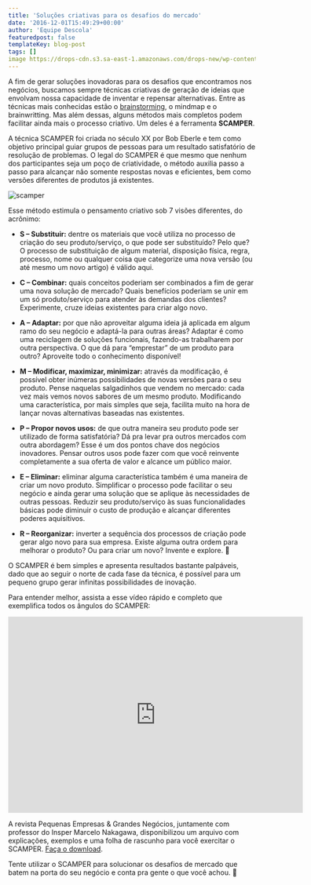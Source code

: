 ```yaml
---
title: 'Soluções criativas para os desafios do mercado'
date: '2016-12-01T15:49:29+00:00'
author: 'Equipe Descola'
featuredpost: false
templateKey: blog-post
tags: []
image https://drops-cdn.s3.sa-east-1.amazonaws.com/drops-new/wp-content/uploads/2016/11/30181344/scamper-150x150.png
---
```

A fim de gerar soluções inovadoras para os desafios que encontramos nos negócios, buscamos sempre técnicas criativas de geração de ideias que envolvam nossa capacidade de inventar e repensar alternativas. Entre as técnicas mais conhecidas estão o [brainstorming](https://descola.org/drops/06-maneiras-de-manter-a-criatividade-dentro-de-nos/), o mindmap e o brainwritting. Mas além dessas, alguns métodos mais completos podem facilitar ainda mais o processo criativo. Um deles é a ferramenta **SCAMPER**.

A técnica SCAMPER foi criada no século XX por Bob Eberle e tem como objetivo principal guiar grupos de pessoas para um resultado satisfatório de resolução de problemas. O legal do SCAMPER é que mesmo que nenhum dos participantes seja um poço de criatividade, o método auxilia passo a passo para alcançar não somente respostas novas e eficientes, bem como versões diferentes de produtos já existentes.

![scamper](https://descola.org/drops/wp-content/uploads/2016/11/SCAMPER.jpg)

Esse método estimula o pensamento criativo sob 7 visões diferentes, do acrônimo:

- **S – Substituir:** dentre os materiais que você utiliza no processo de criação do seu produto/serviço, o que pode ser substituído? Pelo que? O processo de substituição de algum material, disposição física, regra, processo, nome ou qualquer coisa que categorize uma nova versão (ou até mesmo um novo artigo) é válido aqui.

- **C – Combinar:** quais conceitos poderiam ser combinados a fim de gerar uma nova solução de mercado? Quais benefícios poderiam se unir em um só produto/serviço para atender às demandas dos clientes? Experimente, cruze ideias existentes para criar algo novo.

- **A – Adaptar:** por que não aproveitar alguma ideia já aplicada em algum ramo do seu negócio e adaptá-la para outras áreas? Adaptar é como uma reciclagem de soluções funcionais, fazendo-as trabalharem por outra perspectiva. O que dá para “emprestar” de um produto para outro? Aproveite todo o conhecimento disponível!

- **M – Modificar, maximizar, minimizar:** através da modificação, é possível obter inúmeras possibilidades de novas versões para o seu produto. Pense naquelas salgadinhos que vendem no mercado: cada vez mais vemos novos sabores de um mesmo produto. Modificando uma característica, por mais simples que seja, facilita muito na hora de lançar novas alternativas baseadas nas existentes.

- **P – Propor novos usos:** de que outra maneira seu produto pode ser utilizado de forma satisfatória? Dá pra levar pra outros mercados com outra abordagem? Esse é um dos pontos chave dos negócios inovadores. Pensar outros usos pode fazer com que você reinvente completamente a sua oferta de valor e alcance um público maior.

- **E – Eliminar:** eliminar alguma característica também é uma maneira de criar um novo produto. Simplificar o processo pode facilitar o seu negócio e ainda gerar uma solução que se aplique às necessidades de outras pessoas. Reduzir seu produto/serviço às suas funcionalidades básicas pode diminuir o custo de produção e alcançar diferentes poderes aquisitivos.

- **R – Reorganizar:** inverter a sequência dos processos de criação pode gerar algo novo para sua empresa. Existe alguma outra ordem para melhorar o produto? Ou para criar um novo? Invente e explore. 🙂

O SCAMPER é bem simples e apresenta resultados bastante palpáveis, dado que ao seguir o norte de cada fase da técnica, é possível para um pequeno grupo gerar infinitas possibilidades de inovação.

Para entender melhor, assista a esse vídeo rápido e completo que exemplifica todos os ângulos do SCAMPER:

<iframe allowfullscreen="allowfullscreen" frameborder="0" height="400" loading="lazy" src="https://www.youtube.com/embed/G8w0rJhztJ4" width="600"></iframe>

A revista Pequenas Empresas &amp; Grandes Negócios, juntamente com professor do Insper Marcelo Nakagawa, disponibilizou um arquivo com explicações, exemplos e uma folha de rascunho para você exercitar o SCAMPER. [Faça o download](http://cms-empreenda.s3.amazonaws.com/empreenda/files_static/arquivos/2012/05/18/ME_Layout_das_Ferramentas_SCAMPER.pdf).

Tente utilizar o SCAMPER para solucionar os desafios de mercado que batem na porta do seu negócio e conta pra gente o que você achou. 🙂